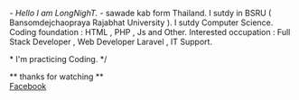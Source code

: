 *- Hello I am LongNighT. -*
sawade kab form Thailand.
I sutdy in BSRU ( Bansomdejchaopraya Rajabhat University ).
I sutdy Computer Science.
Coding foundation : HTML , PHP , Js and Other.
Interested occupation : Full Stack Developer , Web Developer Laravel , IT Support.

\* I'm practicing Coding. */

** thanks for watching ** <br>
[Facebook](https://www.facebook.com/profile.php?id=100057063708306)
